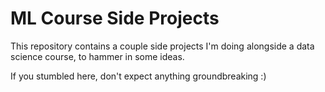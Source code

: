 # ML Course Side Projects

This repository contains a couple side projects I'm doing alongside a data science course, to hammer in some ideas.

If you stumbled here, don't expect anything groundbreaking :)
